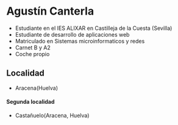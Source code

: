 # Agustín Canterla

- Estudiante en el IES ALIXAR en Castilleja de la Cuesta (Sevilla)
- Estudiante de desarrollo de aplicaciones web
- Matriculado en Sistemas microinformaticos y redes
- Carnet B y A2
- Coche propio

## Localidad
- Aracena(Huelva)

#### Segunda localidad
- Castañuelo(Aracena, Huelva)
